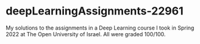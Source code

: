 # deepLearningAssignments-22961
My solutions to the assignments in a Deep Learning course I took in Spring 2022 at The Open University of Israel. All were graded 100/100.
